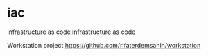 # iac
infrastructure as code
infrastructure as code

Workstation project
https://github.com/rifaterdemsahin/workstation
